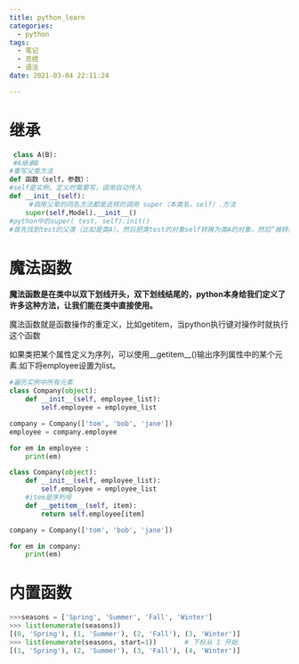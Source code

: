```yaml
---
title: python_learn
categories:
  - python
tags:
  - 笔记
  - 总结
  - 语法
date: 2021-03-04 22:11:24

---
```




# 继承

~~~python
 class A(B):
 #A继承B
#重写父类方法
def 函数（self，参数）：
#self是实例，定义时需要写，调用自动传入
def __init__(self):
     #调用父辈的同名方法都是这样的调用 super（本类名，self）.方法
    super(self,Model).__init__()
#python中的super( test, self).init()
#首先找到test的父类（比如是类A），然后把类test的对象self转换为类A的对象，然后“被转换”的类A对象调用自己的__init__函数.
~~~

# 魔法函数

​	**魔法函数是在类中以双下划线开头，双下划线结尾的，python本身给我们定义了许多这种方法，让我们能在类中直接使用。**

​	魔法函数就是函数操作的重定义，比如getitem，当python执行键对操作时就执行这个函数

如果类把某个属性定义为序列，可以使用__getitem__()输出序列属性中的某个元素.如下将employee设置为list。

~~~python
#遍历实例中所有元素
class Company(object):
    def __init__(self, employee_list):
        self.employee = employee_list

company = Company(['tom', 'bob', 'jane'])
employee = company.employee

for em in employee :
    print(em)

~~~

~~~python
class Company(object):
    def __init__(self, employee_list):
        self.employee = employee_list
	#item是序列号
    def __getitem__(self, item):
        return self.employee[item]

company = Company(['tom', 'bob', 'jane'])

for em in company:
    print(em)

~~~

# 内置函数

~~~python
>>>seasons = ['Spring', 'Summer', 'Fall', 'Winter']
>>> list(enumerate(seasons))
[(0, 'Spring'), (1, 'Summer'), (2, 'Fall'), (3, 'Winter')]
>>> list(enumerate(seasons, start=1))       # 下标从 1 开始
[(1, 'Spring'), (2, 'Summer'), (3, 'Fall'), (4, 'Winter')]
~~~

